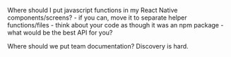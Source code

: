 Where should I put javascript functions in my React Native components/screens?
    - if you can, move it to separate helper functions/files
    - think about your code as though it was an npm package - what would be the best API for you?


Where should we put team documentation?
    Discovery is hard.